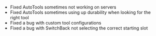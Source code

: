  - Fixed AutoTools sometimes not working on servers
 - Fixed AutoTools sometimes using up durability when looking for the right tool
 - Fixed a bug with custom tool configurations
 - Fixed a bug with SwitchBack not selecting the correct starting slot